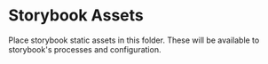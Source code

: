 # Storybook Assets

Place storybook static assets in this folder. These will be available to
storybook's processes and configuration.
